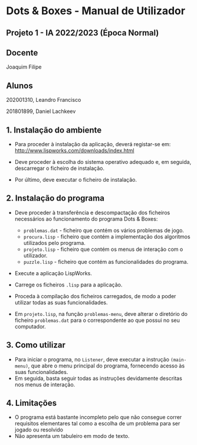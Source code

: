 # Dots & Boxes - Manual de Utilizador

## Projeto 1 - IA 2022/2023 (Época Normal)

## Docente

Joaquim Filipe

## Alunos

202001310, Leandro Francisco

201801899, Daniel Lachkeev

## 1. Instalação do ambiente

- Para proceder à instalação da aplicação, deverá registar-se em: http://www.lispworks.com/downloads/index.html

- Deve proceder à escolha do sistema operativo adequado e, em seguida, descarregar o ficheiro de instalação.

- Por último, deve executar o ficheiro de instalação.

## 2. Instalação do programa

- Deve proceder à transferência e descompactação dos ficheiros necessários ao funcionamento do programa Dots & Boxes:
  - `problemas.dat` - ficheiro que contém os vários problemas de jogo.
  - `procura.lisp` - ficheiro que contém a implementação dos algoritmos utilizados pelo programa.
  - `projeto.lisp` - ficheiro que contém os menus de interação com o utilizador.
  - `puzzle.lisp` - ficheiro que contém as funcionalidades do programa.
 
- Execute a aplicação LispWorks.

- Carrege os ficheiros `.lisp` para a aplicação.

- Proceda à compilação dos ficheiros carregados, de modo a poder utilizar todas as suas funcionalidades.

- Em `projeto.lisp`, na função `problemas-menu`, deve alterar o diretório do ficheiro `problemas.dat` para o correspondente ao que possui no seu computador.

## 3. Como utilizar

- Para iniciar o programa, no `Listener`, deve executar a instrução `(main-menu)`, que abre o menu principal do programa, fornecendo acesso às suas funcionalidades.
- Em seguida, basta seguir todas as instruções devidamente descritas nos menus de interação.

## 4. Limitações

- O programa está bastante incompleto pelo que não consegue correr requisitos elementares tal como
a escolha de um problema para ser jogado ou resolvido
- Não apresenta um tabuleiro em modo de texto.